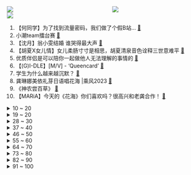 <div >
	<a style="float:left;width:55%;" href = "https://github.com/anuraghazra/github-readme-stats">
	 <img src = "https://github-readme-stats.vercel.app/api?username=iuuuuuaena&theme=buefy&show_icons=true"/>
	</a>
	<a  style="float:right;width:45%" href = "https://github.com/anuraghazra/github-readme-stats">
	 <img  src="https://github-readme-stats.vercel.app/api/top-langs/?username=anuraghazra&layout=compact"/>
	</a>
	</div>

[![](https://img.shields.io/badge/jxd-@jxdgogogo.xyz-yellowgreen.svg)](https://www.jxdgogogo.xyz)<br>
1. 【何同学】为了找到流量密码，我们做了个假B站... [:link:](//www.bilibili.com/video/BV1AP411d7Qa) <br>
2. 小潮team擂台赛 [:link:](//www.bilibili.com/video/BV19V4y1r7xR) <br>
3. 【沈月】翁小雯结婚 谁哭得最大声 [:link:](//www.bilibili.com/video/BV1yT411t77v) <br>
4. 【胡夏X女儿情】女儿柔肠寸寸是相思，胡夏清泉音色诠释三世意难平 [:link:](//www.bilibili.com/video/BV14k4y1L7My) <br>
5. 优质伴侣是可以陪你一起做他人无法理解的事情的 [:link:](//www.bilibili.com/video/BV1Go4y1w7YA) <br>
6. 【(G)I-DLE】[M/V] - ‘Queencard’ [:link:](//www.bilibili.com/video/BV1wo4y157rE) <br>
7. 学生为什么越来越沉默？ [:link:](//www.bilibili.com/video/BV1DM4y1i7X3) <br>
8. 龚琳娜美依礼芽日语唱花海 |乘风2023 [:link:](//www.bilibili.com/video/BV1iL411z76f) <br>
9. 《神农尝百草》 [:link:](//www.bilibili.com/video/BV1ga4y1u7B6) <br>
10. 【MARiA】今天的《花海》你们喜欢吗？很高兴和老龚合作！ [:link:](//www.bilibili.com/video/BV1No4y1w7mQ) <br>
<details>
<summary>10 ~ 20</summary>

11. 一个窝囊男人的告白 [:link:](//www.bilibili.com/video/BV1No4y1571g) <br>
12. 星穹铁道最浪漫的支线，没有之一！！！ [:link:](//www.bilibili.com/video/BV1wT411t7HA) <br>
13. 今天拿出圣宴款待我的朋友 [:link:](//www.bilibili.com/video/BV15o4y1578N) <br>
14. 【诺子】真正优秀的无障碍是什么样子？盲人第一视角出行测评广州地铁！ [:link:](//www.bilibili.com/video/BV1ps4y1Q7Yy) <br>
15. 各地人无形中的炫富！ [:link:](//www.bilibili.com/video/BV17L411679y) <br>
16. 中国男子用树枝做千万特效角色 [:link:](//www.bilibili.com/video/BV1ps4y1g7fq) <br>
17. 《豆 腐 烫 人 事 件》 [:link:](//www.bilibili.com/video/BV1Xh411c7Px) <br>
18. “武陵猫捕鱼为业！” [:link:](//www.bilibili.com/video/BV1hM4y1t7tz) <br>
19. 卧底执行任务，关键时候竟然出卖警察？ [:link:](//www.bilibili.com/video/BV1dL411z7nZ) <br>
</details>
<details>
<summary>19 ~ 20</summary>

20. 兄弟们，我去看丈母娘了 [:link:](//www.bilibili.com/video/BV1Fh411w7M6) <br>
21. 曾经血洗b站日语神级现场TOP20，全程高能，二次元浓度爆表！！！ [:link:](//www.bilibili.com/video/BV15P411R7yn) <br>
22. 漫画胸能不能走出现实啊？？？？ [:link:](//www.bilibili.com/video/BV1ta4y1u78n) <br>
23. 主打一个好心态 [:link:](//www.bilibili.com/video/BV1ro4y1V776) <br>
24. 这辈子没这么崩溃过！！！ [:link:](//www.bilibili.com/video/BV1jo4y1V74C) <br>
25. 星铁景元这把武器太酷啦！我当场手搓出一把！ [:link:](//www.bilibili.com/video/BV1UP411R72x) <br>
26. 这世界有那么多人，但我会牢牢记住你的脸 [:link:](//www.bilibili.com/video/BV1aM4y1t7bG) <br>
27. 我 不 学 习 [:link:](//www.bilibili.com/video/BV1Lo4y157Pa) <br>
28. 9.4！超越《隐秘的角落》！它为何能引发集体共鸣？全集解读《漫长的季节》 [:link:](//www.bilibili.com/video/BV1mL411z7Kf) <br>
</details>
<details>
<summary>28 ~ 30</summary>

29. 千万不要随便改装三轮车 [:link:](//www.bilibili.com/video/BV1Sz4y1t7ww) <br>
30. 想看看大家高中的照片，想看看大家热烈的青春。 [:link:](//www.bilibili.com/video/BV1Nh411w7vX) <br>
31. 我中一百万美元了？！！ [:link:](//www.bilibili.com/video/BV1WL411h7u9) <br>
32. 不会只有我妈会这样吧 [:link:](//www.bilibili.com/video/BV1No4y1F7mf) <br>
33. 很多朋友让我来感受唐山，那我们就来看看现实生活里真正的唐山吧～ [:link:](//www.bilibili.com/video/BV1Dm4y1b75a) <br>
34. 挪威的坤坤 [:link:](//www.bilibili.com/video/BV1tk4y17727) <br>
35. 飞碟社，京阿尼！这些日本动画公司的外号你都知道吗 [:link:](//www.bilibili.com/video/BV1kV4y1r7j5) <br>
36. 【罗翔】80%的人认为真理在少数人手中，如何理解评论中讲到的逻辑悖论？ [:link:](//www.bilibili.com/video/BV15h41157Xy) <br>
37. 骑行新疆，炎炎烈日下骑行到三十二团，没地方住找了个破房子露营 [:link:](//www.bilibili.com/video/BV1ST411t7Di) <br>
</details>
<details>
<summary>37 ~ 40</summary>

38. 【崩坏星穹铁道】景元深度测评：光锥伤害对比+停云布洛妮娅对景元的提升幅度计算+配队思路+体力规划思路 [:link:](//www.bilibili.com/video/BV1yz4y1t79s) <br>
39. 第一次带传统爸妈，吃美国人的三餐！ 能习惯吗？ [:link:](//www.bilibili.com/video/BV1sa4y1u7qV) <br>
40. 【原神动画】长生：let me do it for you⭐ [:link:](//www.bilibili.com/video/BV1sk4y1L7vc) <br>
41. 妹妹，你的数学真棒！ [:link:](//www.bilibili.com/video/BV1gP411d7J9) <br>
42. 《崩坏：星穹铁道》走近星穹——「景元：闭目将军睁眼的真相」 [:link:](//www.bilibili.com/video/BV17s4y1M7bn) <br>
43. 宝蓝：天天排这b草人 晦气 ！ [:link:](//www.bilibili.com/video/BV1Rm4y1b7SL) <br>
44. 道 爷 我 悟 了 ！ [:link:](//www.bilibili.com/video/BV1ya4y1u7Fo) <br>
45. 七年磨一剑！它会引领未来拍摄的新形态吗？DJI Inspire 3评测 [:link:](//www.bilibili.com/video/BV16P411R7KB) <br>
46. 《叮叮当当》乘风2023一公演出（Ella陈嘉桦、Chi Pu芝芙、张嘉倪、吴倩） [:link:](//www.bilibili.com/video/BV1E24y1K7rj) <br>
</details>
<details>
<summary>46 ~ 50</summary>

47. 心里藏着小星星 生活才能亮晶晶 [:link:](//www.bilibili.com/video/BV1uu411t7Fd) <br>
48. 真不喝可乐了。 [:link:](//www.bilibili.com/video/BV1Po4y1F7Qg) <br>
49. 《赛博方丈》豆瓣2.8 [:link:](//www.bilibili.com/video/BV1WV4y1k7oe) <br>
50. 五天爬五岳！第三天今天挑战泰山 [:link:](//www.bilibili.com/video/BV1gz4y1h7oG) <br>
51. 一分钟学会做灯光画，超级简单，灯光画教程 [:link:](//www.bilibili.com/video/BV1kg4y1V7L4) <br>
52. 当小气男碰见女友的前任 [:link:](//www.bilibili.com/video/BV1kg4y1V7PQ) <br>
53. 【巨石强森】生日快乐 [:link:](//www.bilibili.com/video/BV1Rz4y18729) <br>
54. 可是雪，飘进法律 [:link:](//www.bilibili.com/video/BV1vh411c7W1) <br>
55. 【GIDLE】全开麦名曲接力22分钟全场！娃门！ [:link:](//www.bilibili.com/video/BV1Cs4y1B7b4) <br>
</details>
<details>
<summary>55 ~ 60</summary>

56. 【烂活电竞46】欧美捞比的最后一舞，超人强大战卡车Man即将上映！ [:link:](//www.bilibili.com/video/BV1HV4y1k7vN) <br>
57. 韩国地产要炸了 [:link:](//www.bilibili.com/video/BV1ru41147Xt) <br>
58. 背负母亲之名，我绝不能输! [:link:](//www.bilibili.com/video/BV1MV4y1r75p) <br>
59. 重庆74年历史的小饭馆，要味道有味道，要环境有味道！ [:link:](//www.bilibili.com/video/BV11P411R7p5) <br>
60. 科技和狠话！抗日神剧主角把体温降到0℃打鬼子？离谱！ [:link:](//www.bilibili.com/video/BV1KV4y1k78q) <br>
61. 中 国 功 夫 [:link:](//www.bilibili.com/video/BV1DX4y117u5) <br>
62. 花了30000元，只为找到这颗荔枝！！！ [:link:](//www.bilibili.com/video/BV1eX4y117yP) <br>
63. 在冷嘲热讽中一路逆袭，这家公司的崛起堪比爽文！【生意07】 [:link:](//www.bilibili.com/video/BV1GL41167Mj) <br>
64. 【星穹铁道丨青雀】“自己的牌，想胡就糊” [:link:](//www.bilibili.com/video/BV1No4y1w7BV) <br>
</details>
<details>
<summary>64 ~ 70</summary>

65. 她一记平A，我就放出了大招 [:link:](//www.bilibili.com/video/BV12T411t7SB) <br>
66. 【特效向】"悟空"你的活儿为师一个人包了 [:link:](//www.bilibili.com/video/BV1Hc411P7nN) <br>
67. 【周年庆联动伙伴嫘祖PV】嫘祖降世庇佑万民，传道化蛮福泽三界！ [:link:](//www.bilibili.com/video/BV1ha4y1u7jH) <br>
68. (G)I-DLE最新回归曲Queencard MV公开 [:link:](//www.bilibili.com/video/BV1mP411R78P) <br>
69. 【上甘岭】一条大河波浪宽，风吹稻花香两岸……【长春电影制片厂修复版首发】 [:link:](//www.bilibili.com/video/BV1a24y1K7Zx) <br>
70. 不逛狗头吧，盘盘做傻瓜。 [:link:](//www.bilibili.com/video/BV1Qg4y1G7Af) <br>
71. 男人减速带之游戏武器现实版16 [:link:](//www.bilibili.com/video/BV1NX4y117ec) <br>
72. 每吃一口都觉得血赚的怀石料理 [:link:](//www.bilibili.com/video/BV1Vo4y1F7Ev) <br>
73. 当你发语音时不小心打了个哈欠 [:link:](//www.bilibili.com/video/BV1JL41167Ka) <br>
</details>
<details>
<summary>73 ~ 80</summary>

74. 《雪Distance》BBOX+吉他 [:link:](//www.bilibili.com/video/BV1r24y1K74o) <br>
75. 我的小狗好有礼貌啊……每次进房间都要等我点头…… [:link:](//www.bilibili.com/video/BV1BM4y147Ev) <br>
76. 【间谍过家家/MEME】哇库哇库，开炫！😋 [:link:](//www.bilibili.com/video/BV1PP411d7LN) <br>
77. 淄博老板给网红下跪，鸭头小哥被网暴关店: 这3大群体，在逼淄博人下跪！【洞察社会系列93】 [:link:](//www.bilibili.com/video/BV1tV4y1r76D) <br>
78. 探秘法国凡尔赛宫！流传了300年的法国宫廷菜到底什么味道 [:link:](//www.bilibili.com/video/BV1qo4y1V768) <br>
79. “人生是旷野，而非轨道” [:link:](//www.bilibili.com/video/BV1wV4y1k7h2) <br>
80. 很多人问我为什么这么丑 [:link:](//www.bilibili.com/video/BV1F24y1K78q) <br>
81. 前方泪目！原神区大合唱《派蒙在等你》 [:link:](//www.bilibili.com/video/BV1ps4y1g7Ej) <br>
82. 打扮成奥特曼去幼儿园接女儿放学，竟然把她吓哭了！ [:link:](//www.bilibili.com/video/BV1qT411t7KR) <br>
</details>
<details>
<summary>82 ~ 90</summary>

83. 把天空搬进房间，这就是理科生的浪漫吗？ [:link:](//www.bilibili.com/video/BV1Qd4y1f7cM) <br>
84. 你能听出便宜与昂贵的钢琴间的区别吗？ [:link:](//www.bilibili.com/video/BV16g4y1V7Mh) <br>
85. 【1200部动漫】这短短的五百九十四分钟究竟是B站多少人的青春？ [:link:](//www.bilibili.com/video/BV1RP411R72i) <br>
86. 父爱如山倒 [:link:](//www.bilibili.com/video/BV15g4y1V7DD) <br>
87. 你们有半夜听歌的室友吗？ [:link:](//www.bilibili.com/video/BV1x24y1K7ed) <br>
88. 上非诚勿扰比去“缅北”还紧张，得带把“家伙”才有安全感，还有很多粉丝没看过，我再发一次。 [:link:](//www.bilibili.com/video/BV1fs4y1u7c6) <br>
89. 逛海鲜市场，搞一锅秘制蒜蓉粉丝生蚝煲，补一补小身板 [:link:](//www.bilibili.com/video/BV1Fh411w7XG) <br>
90. 黄金不比王者操作差？实践才是检验真理的唯一方法 [:link:](//www.bilibili.com/video/BV1gz4y1h78S) <br>
91. 【星穹铁道】我看你像丰饶孽物👊 [:link:](//www.bilibili.com/video/BV1AP411d7cx) <br>
</details>
<details>
<summary>91 ~ 100</summary>

92. 逐招拆解，硬核解析，叶问最强一战，叶师傅大战泰森！ [:link:](//www.bilibili.com/video/BV1zz4y187io) <br>
93. 都什么年代，谁还骑传统白龙马？！！ [:link:](//www.bilibili.com/video/BV1Ps4y1g7B6) <br>
94. 这得吃了多少蘑菇才能看到的画面啊 [:link:](//www.bilibili.com/video/BV1y24y1K7Eb) <br>
95. 小孩们对漂亮的解读 [:link:](//www.bilibili.com/video/BV1pL411h7Ew) <br>
96. 中国悠悠球历史上第一位双冠王 王宇翔 亚洲赛2019ap比赛视频和亚洲冠军只差0.1分 勇夺亚洲第二 国之光 [:link:](//www.bilibili.com/video/BV1Js4y1g7Lh) <br>
97. “ 头回当娃，妈您凑合下 ” [:link:](//www.bilibili.com/video/BV1xu411t7b9) <br>
98. 在游戏里用枪写字？太酷啦！ [:link:](//www.bilibili.com/video/BV1Dh411571i) <br>
99. 这波我吃了！ [:link:](//www.bilibili.com/video/BV19c411P7Gq) <br>
100. 《 banana の 不 等 边 三 角 形 念 法 》 [:link:](//www.bilibili.com/video/BV1Eo4y1F7ws) <br>
</details>
